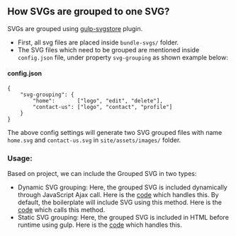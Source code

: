 ## How SVGs are grouped to one SVG?

SVGs are grouped using [gulp-svgstore](https://github.com/w0rm/gulp-svgstore) plugin.

- First, all svg files are placed inside `bundle-svgs/` folder.
- The SVG files which need to be grouped are mentioned inside `config.json` file, under property `svg-grouping` as shown example below:

#### config.json

    {
        "svg-grouping": {
            "home":       ["logo", "edit", "delete"],
            "contact-us": ["logo", "contact", "profile"]
        }
    }

The above config settings will generate two SVG grouped files with name `home.svg` and `contact-us.svg` in `site/assets/images/` folder.

### Usage:

Based on project, we can include the Grouped SVG in two types:

- Dynamic SVG grouping: Here, the grouped SVG is included dynamically through JavaScript Ajax call. Here is the [code](https://github.com/kamlekar/HTML-Skinning-Boilerplate/blob/master/templates-pre/variables/_svg-sprite-method-one.html) which handles this. By default, the boilerplate will include SVG using this method. Here is the [code](https://github.com/kamlekar/HTML-Skinning-Boilerplate/blob/master/templates-pre/sections/_skeleton-content.html#L17) which calls this method.
- Static SVG grouping: Here, the grouped SVG is included in HTML before runtime using gulp. Here is the [code](https://github.com/kamlekar/HTML-Skinning-Boilerplate/blob/master/templates-pre/variables/_svg-sprite-method-two.html) which handles this.
